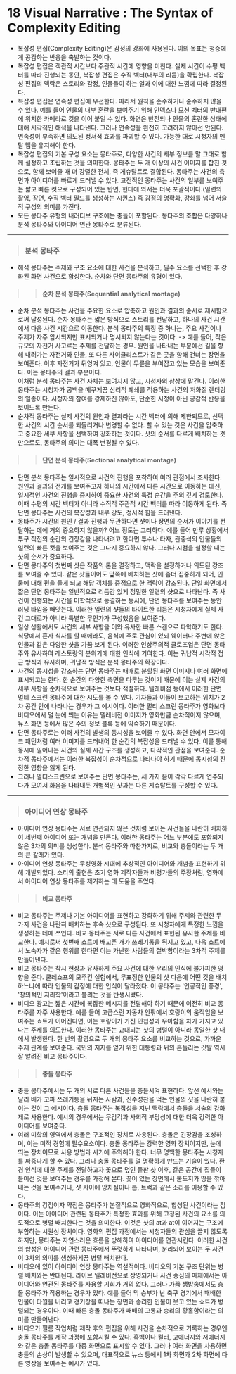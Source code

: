 # 18 Visual Narrative : The Syntax of Complexity Editing
 * 복잡성 편집(Complexity Editing)은 감정의 강화에 사용된다. 이의 목표는 청중에게 공감하는 반응을 촉발하는 것이다. 
 * 복잡성 편집은 객관적 시간보다 주관적 시간에 영향을 미친다. 실제 시간이 수평 벡터를 따라 진행되는 동안, 복잡성 편집은 수직 벡터(내부의 리듬)을 확립한다. 복잡성 편집의 맥락은 스토리와 감정, 인물들이 하는 일과 이에 대한 느낌에 따라 결정된다. 
 * 복잡성 편집은 연속성 편집에 우선한다. 따라서 원칙을 준수하거나 준수하지 않을 수 있다. 예를 들어 인물의 내부 혼란을 보여주기 위해 인덱스나 모션 벡터의 반대편에 위치한 카메라로 컷을 이어 붙일 수 있다. 화면은 반전되나 인물의 혼란한 상태에 대해 시각적인 해석을 나타낸다. 그러나 연속성을 완전히 고려하지 않아선 안된다. 연속성이 부족하면 의도된 정서적 효과를 파괴할 수 있다. 가능한 대로 시청자의 멘탈 맵을 유지해야 한다. 
 * 복잡성 편집의 기본 구성 요소는 몽타주로, 다양한 사건의 세부 정보를 말 그대로 함께 설정하고 조립하는 것을 의미한다. 몽타주는 두 개 이상의 사건 이미지를 합친 것으로, 함께 보여줄 때 더 강렬한 전체, 즉 게슈탈트로 결합된다. 몽타주는 사건의 측면과 아이디어를 빠르게 드러낼 수 있다. 고전적인 몽타주는 사건의 일부를 보여주는 짧고 빠른 컷으로 구성되어 있는 반면, 현대에 와서는 더욱 포괄적이다.(일련의 촬영, 장면, 수직 벡터 필드를 생성하는 시퀀스) 즉 감정의 명확화, 강화를 넘어 서술적 구성의 의미를 가진다.
 * 모든 몽타주 유형의 내러티브 구조에는 충돌이 포함된다. 몽타주의 조합은 다양하나 분석 몽타주와 아이디어 연관 몽타주로 분류된다. 

--------------------------------------------------

> ### 분석 몽타주 
 * 해석 몽타주는 주제와 구조 요소에 대한 사건을 분석하고, 필수 요소를 선택한 후 강화된 화면 사건으로 합성한다. 순차와 단면 몽타주의 유형이 있다.

> > #### 순차 분석 몽타주(Sequential analytical montage)
 * 순차 분석 몽타주는 사건을 주요한 요소로 압축하고 원인과 결과의 순서로 제시함으로써 달성된다. 순차 몽타주는 짧은 방식으로 스토리를 전달하고, 하나의 사건 시간에서 다음 사건 시간으로 이동한다. 분석 몽타주의 특징 중 하나는, 주요 사건이나 주제가 자주 암시되지만 표시되거나 명시되지 않는다는 것이다. 
  -> 예를 들어, 작은 규모의 자전거 사고르는 주제를 전달하는 경우. 원인을 나타내는 부분에선 길을 향해 내려가는 자전거와 인물, 또 다른 사이클리스트가 같은 곳을 향해 건너는 장면을 보여준다. 이후 자전거가 뒤엉켜 있고, 인물이 무릎을 부여잡고 있는 모습을 보여준다. 이는 몽타주의 결과 부분이다.      
  이처럼 분석 몽타주는 사건 자체는 보여지지 않고, 시청자의 상상에 맡긴다. 이러한 몽타주는 시청자가 공백을 메꾸게끔 심리적 폐쇄를 적용하는 사건의 저화질 렌더링의 일종이다. 시청자의 참여를 강제하진 않아도, 단순한 시청이 아닌 공감적 반응을 보이도록 만든다. 
 * 순차적 몽타주는 실제 사건의 원인과 결과라는 시간 벡터에 의해 제한되므로, 선택한 사건의 시간 순서를 되돌리거나 변경할 수 없다. 할 수 있는 것은 사건을 압축하고 중요한 세부 사항을 선택하여 강화하는 것이다. 샷의 순서를 다르게 배치하는 것 만으로도, 몽타주의 의미는 대폭 변경될 수 있다. 

> > #### 단면 분석 몽타주(Sectional analytical montage)
 * 단면 분석 몽타주는 일시적으로 사건의 진행을 포착하여 여러 관점에서 조사한다. 원인과 결과의 전개를 보여주고자 하나의 시간에서 다른 시간으로 이동하는 대신, 일시적인 사건의 진행을 중지하여 중요한 사건의 특정 순간을 주의 깊게 검토한다. 이때 수평의 시간 벡터가 아니라 수직적 주관적 시간 벡터를 따라 이동하게 된다. 즉 단면 몽타주는 사건의 복잡성과 내부 강도, 정서적 힘을 드러낸다. 
 * 몽타주가 시간의 원인 / 결과 진행과 무관하다면 샷이나 장면의 순서가 이야기를 전달하는 데에 거의 중요하지 않을까? 어느 정도는 그러하다. 예를 들어 만루 상황에서 투구 직전의 순간의 긴장감을 나타내려고 한다면 투수나 타자, 관중석의 인물들의 일련의 빠른 컷을 보여주는 것은 그다지 중요하지 않다. 그러나 시점을 설정할 때는 샷의 순서가 중요하다. 
 * 단면 몽타주의 첫번째 샷은 작품의 톤을 결정하고, 맥락을 설정하거나 의도된 강조를 보여줄 수 있다. 같은 샷들이어도 앞쪽에 배치하는 샷에 좀더 집중하게 되어, 인물에 대해 편을 들게 되고 해당 객체를 중점으로 한 맥락이 강조된다. 단일 화면에서 짧은 단면 몽타주는 일반적으로 리듬감 있게 정밀한 일련의 샷으로 나타난다. 즉 사건이 진행되는 시간을 미학적으로 동결하는 동시에, 단면 몽타주를 보여주는 동안 러닝 타임을 빼앗는다. 이러한 일련의 샷들의 타이트한 리듬은 시청자에게 실제 사건 그대로가 아니라 특별한 무언가가 구성했음을 보여준다. 
 * 일상 생활에서도 사건의 세부 사항을 이와 유사한 빠른 스캔으로 파악하기도 한다. 식당에서 혼자 식사를 할 때에라도, 음식에 주로 관심이 있되 웨이터나 주변에 앉은 인물과 같은 다양한 샷을 가끔 보게 된다. 이러한 인상주의적 클로즈업은 단면 몽타주와 유사하여 레스토랑의 분위기에 대한 인식에 기여한다. 이는 귀납적 시각적 접근 방식과 유사하며, 귀납적 방식은 분석 몽타주의 확장이다. 
 * 사건의 동시성을 강조하는 단면 몽타주는 때때로 분할된 화면 이미지나 여러 화면에 표시되고는 한다. 한 순간의 다양한 측면을 다루는 것이기 때문에 이는 실제 사건의 세부 사항을 순차적으로 보여주는 것보다 적절하다. 텔레비점 등에서 이러한 단면 멀티 스크린 몽타주에 대한 시도를 볼 수 있다. 기자들과 이들이 보고하는 위치가 2차 공간 안에 나타나는 경우가 그 예시이다. 이러한 멀티 스크린 몽타주가 영화보다 비디오에서 덜 눈에 띄는 이유는 텔레비전 이미지가 영화만큼 순차적이지 않으며, 뉴스 화면 등에서 많은 수의 정보 블록 등에 익숙하기 때문이다. 
 * 단면 몽타주로는 여러 사건의 발생의 동시성을 보여줄 수 있다. 화면 안에서 모자이크 패턴처럼 여러 이미지를 드러내어 한 순간의 복잡성을 드러낼 수 있다. 이를 통해 동시에 일어나는 사건의 실제 시간 구조를 생성하고, 다각적인 관점을 보여준다. 순차적 몽타주에서는 이러한 복잡성이 순차적으로 나타나야 하기 때문에 동시성의 진정한 영향을 잃게 된다. 
 * 그러나 멀티스크린으로 보여주는 단면 몽타주는, 세 가지 음이 각각 다르게 연주되다가 모여서 화음을 나타내듯 개별적인 샷과는 다른 게슈탈트를 구성할 수 있다. 

------------------------------------------------

> ### 아이디어 연상 몽타주
 * 아이디어 연상 몽타주는 서로 연관되지 않은 것처럼 보이는 사건들을 나란히 배치하여 세번쨰 아이디어 또는 개념을 만든다. 이러한 몽타주는 어느 부분에도 포함되지 않은 3차의 의미를 생성한다. 분석 몽타주와 마찬가지로, 비교와 충돌이라는 두 개의 큰 갈래가 있다. 
 * 아이디어 연상 몽타주는 무성영화 시대에 추상적인 아이디어와 개념을 표현하기 위해 개발되었다. 소리의 출현은 초기 영화 제작자들과 비평가들의 주장처럼, 영화에서 아이디어 연상 몽타주를 제거하는 데 도움을 주었다. 

> > #### 비교 몽타주
 * 비교 몽타주는 주제나 기본 아이디어를 표현하고 강화하기 위해 주제와 관련한 두 가지 사건을 나란히 배치하는 후속 샷으로 구성된다. 또 시청자에게 특정한 느낌을 생성하는 데에 쓰인다. 비교 몽타주는 서로 다른 사건에서 표현된 유사한 주제를 비교한다. 예시로써 첫번째 쇼트에 배고픈 개가 쓰레기통을 뒤지고 있고, 다음 쇼트에서 노숙자가 같은 행위를 한다면 이는 가난한 사람들의 절박함이라는 3차적 주제를 만들어낸다. 
 * 비교 몽타주는 착시 현상과 유사하게 주요 사건에 대한 우리의 인식에 불가피한 영향을 준다. 쿨레쇼프의 모주킨 실험에서, 무표정한 인물의 샷 다음에 어떤 것을 배치하느냐에 따라 인물의 감정에 대한 인식이 달라졌다. 이 몽타주는 '인공적인 풍경', '창의적인 지리학'이라고 불리는 것을 탄생시켰다. 
 * 비디오 광고는 짧은 시간에 복잡한 메시지를 전달해야 하기 때문에 여전히 비교 몽타주를 자주 사용한다. 예를 들어 고급스런 자동차 안팎에서 호랑이의 움직임을 보여주는 쇼트가 이어진다면, 이는 호랑이가 가진 민첩성과 우아함을 차가 가지고 있다는 주제를 의도한다. 이러한 몽타주는 교대되는 샷의 병렬이 아니라 동일한 샷 내에서 발생한다. 한 번의 촬영으로 두 개의 몽타주 요소를 비교하는 것으로, 가까운 주제 관계를 보여준다. 국민의 지지를 얻기 위한 대통령과 뒤의 흔들리는 깃발 역시 잘 알려진 비교 몽타주이다. 

> > #### 충돌 몽타주
 * 충돌 몽타주에서는 두 개의 서로 다른 사건들을 충돌시켜 표현하다. 앞선 예시와는 달리 배가 고파 쓰레기통을 뒤지는 사람과, 진수성찬을 먹는 인물의 샷을 나란히 붙이는 것이 그 예시이다. 충돌 몽타주는 복잡성을 지닌 맥락에서 충돌을 서술의 강화제로 사용한다. 예시의 경우에서는 무감각과 사회적 부당성에 대한 더욱 강력한 아이디어를 보여준다. 
 * 여러 미학의 영역에서 충돌은 구조적인 장치로 사용된다. 충돌은 긴장감을 조성하며, 이는 미적 경험에 필수요소이다. 충돌 몽타주는 강력한 영화 장치이지만, 눈에 띄는 장치이므로 사용 방법과 시기에 주의해야 한다. 너무 명백한 몽타주는 시청자를 짜증나게 할 수 있다. 그러나 충돌 몽타주를 덜 명확하게 만드는 기술이 있다. 환경 인식에 대한 주제를 전달하고자 꽃으로 덮인 들판 샷 이후, 같은 공간에 집들이 들어선 것을 보여주는 경우를 가정해 본다. 꽃이 있는 장면에서 불도저가 땅을 깎아 내는 것을 보여주거나, 샷 사이에 망치질이나 톱, 트럭과 같은 소리를 이용할 수 있다.
 * 몽타주의 강점이자 약점은 몽타주가 본질적으로 영화적으로, 합성된 사건이라는 점이다. 이는 아이디어 관련된 몽타주가 특정한 효과를 위해 고정된 사건의 요소를 의도적으로 병렬 배치한다는 것을 의미한다. 이것은 샷의 at과 at이 이어지는 구조에 부합하는 시퀀싱 장치이다. 영화의 편집 과정에서는 시청자들의 관심을 끌지 않도록 하지만, 몽타주는 자연스러운 흐름을 방해하여 아이디어를 연관시킨다. 이러한 사건의 합성은 아이디어 관련 몽타주에서 뚜렷하게 나타나며, 분리되어 보이는 두 사건이 3차의 의미를 생성하게끔 병렬 배치한다. 
 * 비디오에 있어 아이디어 연상 몽타주는 역설적이다. 비디오의 기본 구조 단위는 병렬 배치와는 반대된다. 라이브 텔레비전으로 상영되거나 사건 중심의 매체에서는 아이디어와 연관된 몽타주를 사용할 기회가 거의 없다. 그러나 가끔 생방송에서도 충돌 몽타주가 작용하는 경우가 있다. 예를 들어 막 승부가 난 축구 경기에서 패배한 인물이 타월을 버리고 경기장을 떠나는 장면과 승리한 인물이 웃고 있는 쇼트가 병렬되는 경우이다. 이때 빠른 충돌 몽타주가 패배의 고통과 승리의 황홀함이라는 의미를 만들어낸다. 
 * 비디오가 필름 작업처럼 제작 후의 편집을 위해 사건을 순차적으로 기록하는 경우엔 충돌 몽타주를 제작 과정에 포함시킬 수 있다. 흑백이나 컬러, 고에너지와 저에너지와 같은 충돌 몽타주를 다중 화면으로 표시할 수 있다. 그러나 여러 화면을 사용하면 충돌의 손상이 발생할 수 있으며, 대표적으로 뉴스 등에서 1차 화면과 2차 화면에 다른 영상을 보여주는 예시가 있다. 
 













